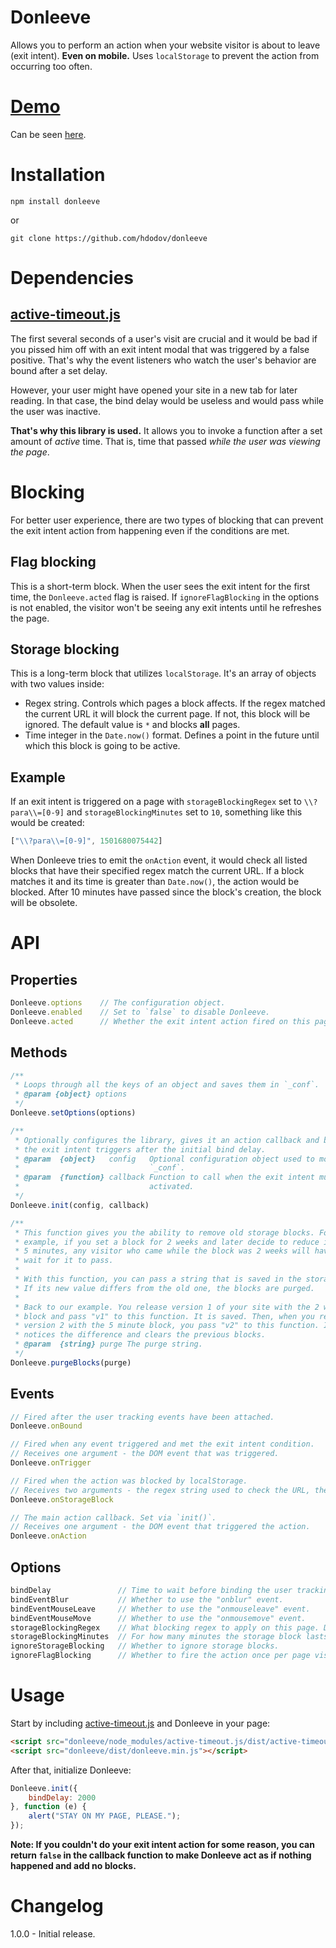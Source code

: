 # Donleeve
Allows you to perform an action when your website visitor is about to leave (exit intent). **Even on mobile.** Uses `localStorage` to prevent the action from occurring too often.

# [Demo](https://hdodov.github.io/donleeve/)

Can be seen [here](https://hdodov.github.io/donleeve/).

# Installation

```
npm install donleeve
```

or

```
git clone https://github.com/hdodov/donleeve
```

# Dependencies

## [active-timeout.js](https://github.com/hdodov/active-timeout.js)

The first several seconds of a user's visit are crucial and it would be bad if you pissed him off with an exit intent modal that was triggered by a false positive. That's why the event listeners who watch the user's behavior are bound after a set delay.

However, your user might have opened your site in a new tab for later reading. In that case, the bind delay would be useless and would pass while the user was inactive.

**That's why this library is used.** It allows you to invoke a function after a set amount of *active* time. That is, time that passed *while the user was viewing the page*.

# Blocking

For better user experience, there are two types of blocking that can prevent the exit intent action from happening even if the conditions are met.

## Flag blocking

This is a short-term block. When the user sees the exit intent for the first time, the `Donleeve.acted` flag is raised. If `ignoreFlagBlocking` in the options is not enabled, the visitor won't be seeing any exit intents until he refreshes the page.

## Storage blocking

This is a long-term block that utilizes `localStorage`. It's an array of objects with two values inside:

- Regex string. Controls which pages a block affects. If the regex matched the current URL it will block the current page. If not, this block will be ignored. The default value is `*` and blocks **all** pages.
- Time integer in the `Date.now()` format. Defines a point in the future until which this block is going to be active.

## Example

If an exit intent is triggered on a page with `storageBlockingRegex` set to `\\?para\\=[0-9]` and `storageBlockingMinutes` set to `10`, something like this would be created:

```js
["\\?para\\=[0-9]", 1501680075442]
```

When Donleeve tries to emit the `onAction` event, it would check all listed blocks that have their specified regex match the current URL. If a block matches it and its time is greater than `Date.now()`, the action would be blocked. After 10 minutes have passed since the block's creation, the block will be obsolete.

# API

## Properties

```js
Donleeve.options    // The configuration object.
Donleeve.enabled    // Set to `false` to disable Donleeve.
Donleeve.acted      // Whether the exit intent action fired on this page visit.
```

## Methods

```js
/**
 * Loops through all the keys of an object and saves them in `_conf`.
 * @param {object} options
 */
Donleeve.setOptions(options)

/**
 * Optionally configures the library, gives it an action callback and binds
 * the exit intent triggers after the initial bind delay.
 * @param  {object}   config   Optional configuration object used to modify
 *                             `_conf`.
 * @param  {function} callback Function to call when the exit intent must be
 *                             activated.
 */
Donleeve.init(config, callback)

/**
 * This function gives you the ability to remove old storage blocks. For
 * example, if you set a block for 2 weeks and later decide to reduce it to
 * 5 minutes, any visitor who came while the block was 2 weeks will have to
 * wait for it to pass.
 *
 * With this function, you can pass a string that is saved in the storage.
 * If its new value differs from the old one, the blocks are purged.
 *
 * Back to our example. You release version 1 of your site with the 2 week
 * block and pass "v1" to this function. It is saved. Then, when you release
 * version 2 with the 5 minute block, you pass "v2" to this function. It
 * notices the difference and clears the previous blocks.
 * @param  {string} purge The purge string.
 */
Donleeve.purgeBlocks(purge)
```

## Events

```js
// Fired after the user tracking events have been attached.
Donleeve.onBound

// Fired when any event triggered and met the exit intent condition.
// Receives one argument - the DOM event that was triggered.
Donleeve.onTrigger 

// Fired when the action was blocked by localStorage.
// Receives two arguments - the regex string used to check the URL, the time remaining on the block.
Donleeve.onStorageBlock 

// The main action callback. Set via `init()`.
// Receives one argument - the DOM event that triggered the action.
Donleeve.onAction
```

## Options

```js
bindDelay               // Time to wait before binding the user tracking events.
bindEventBlur           // Whether to use the "onblur" event.
bindEventMouseLeave     // Whether to use the "onmouseleave" event.
bindEventMouseMove      // Whether to use the "onmousemove" event.
storageBlockingRegex    // What blocking regex to apply on this page. Default is "*" and blocks on all URLs.
storageBlockingMinutes  // For how many minutes the storage block lasts.
ignoreStorageBlocking   // Whether to ignore storage blocks.
ignoreFlagBlocking      // Whether to fire the action once per page visit. `Donleeve.acted` is the flag.
```

# Usage

Start by including [active-timeout.js](https://github.com/hdodov/active-timeout.js) and Donleeve in your page:

```html
<script src="donleeve/node_modules/active-timeout.js/dist/active-timeout.min.js"></script>
<script src="donleeve/dist/donleeve.min.js"></script>
```

After that, initialize Donleeve:

```js
Donleeve.init({
    bindDelay: 2000
}, function (e) {
    alert("STAY ON MY PAGE, PLEASE.");
});
```

**Note: If you couldn't do your exit intent action for some reason, you can return `false` in the callback function to make Donleeve act as if nothing happened and add no blocks.**

# Changelog

1.0.0 - Initial release.